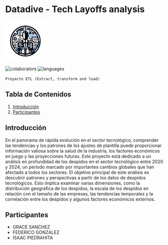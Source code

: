# Datadive - Tech Layoffs analysis

<p align="left">
    <img src="README.md-data/logo.png" alt="Logo del Proyecto" width="130" style="vertical-align: middle;">
</p>

<p align="left"> 
     <img alt="colaborators" title="colaborators" src="https://img.shields.io/github/contributors/Isaac-opz/DataDive-TechLayoffs?style=plastic&logo=GitHub&labelColor=black&color=blue"    
    />
    <img alt="languages" title="languages" src="https://img.shields.io/github/languages/count/Isaac-opz/DataDive-TechLayoffs?style=plastic&logo=JavaScript&logoColor=blue&labelColor=black"
    </p>

`Proyecto ETL (Extract, transform and load)`

## Tabla de Contenidos

1. [Introducción](#introducción)
2. [Participantes](#participantes)

## Introducción

En el panorama de rápida evolución en el sector tecnológico, comprender las tendencias y los patrones de los ajustes de plantilla puede proporcionar información valiosa sobre la salud de la industria, los factores económicos en juego y las proyecciones futuras. Este proyecto está dedicado a un análisis en profundidad de los despidos en el sector tecnológico entre 2020 y 2024, un periodo marcado por importantes cambios globales que han afectado a todos los sectores.
El objetivo principal de este análisis es descubrir patrones y perspectivas a partir de los datos de despidos tecnológicos. Esto implica examinar varias dimensiones, como la distribución geográfica de los despidos, la escala de los despidos en relación con el tamaño de las empresas, las tendencias temporales y la correlación entre los despidos y algunos factores económicos externos.

## Participantes

- GRACE SANCHEZ
- FEDERICO GONZALEZ
- ISAAC PIEDRAHITA